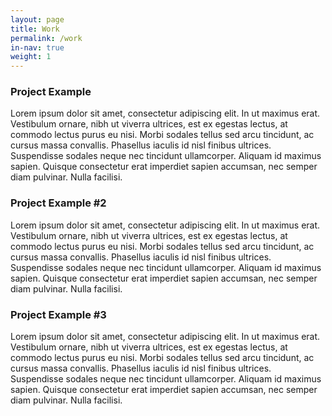 ```yaml
---
layout: page
title: Work
permalink: /work
in-nav: true
weight: 1
---
```


### Project Example
Lorem ipsum dolor sit amet, consectetur adipiscing elit. In ut maximus erat. Vestibulum ornare, nibh ut viverra ultrices, est ex egestas lectus, at commodo lectus purus eu nisi. Morbi sodales tellus sed arcu tincidunt, ac cursus massa convallis. Phasellus iaculis id nisl finibus ultrices. Suspendisse sodales neque nec tincidunt ullamcorper. Aliquam id maximus sapien. Quisque consectetur erat imperdiet sapien accumsan, nec semper diam pulvinar. Nulla facilisi.

### Project Example #2
Lorem ipsum dolor sit amet, consectetur adipiscing elit. In ut maximus erat. Vestibulum ornare, nibh ut viverra ultrices, est ex egestas lectus, at commodo lectus purus eu nisi. Morbi sodales tellus sed arcu tincidunt, ac cursus massa convallis. Phasellus iaculis id nisl finibus ultrices. Suspendisse sodales neque nec tincidunt ullamcorper. Aliquam id maximus sapien. Quisque consectetur erat imperdiet sapien accumsan, nec semper diam pulvinar. Nulla facilisi.

### Project Example #3
Lorem ipsum dolor sit amet, consectetur adipiscing elit. In ut maximus erat. Vestibulum ornare, nibh ut viverra ultrices, est ex egestas lectus, at commodo lectus purus eu nisi. Morbi sodales tellus sed arcu tincidunt, ac cursus massa convallis. Phasellus iaculis id nisl finibus ultrices. Suspendisse sodales neque nec tincidunt ullamcorper. Aliquam id maximus sapien. Quisque consectetur erat imperdiet sapien accumsan, nec semper diam pulvinar. Nulla facilisi.
